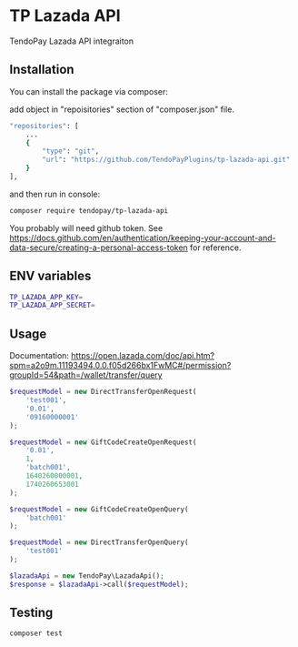 # TP Lazada API

TendoPay Lazada API integraiton
## Installation

You can install the package via composer:

add object in "repoisitories" section of "composer.json" file.
```bash
"repositories": [
    ...
    {
        "type": "git",
        "url": "https://github.com/TendoPayPlugins/tp-lazada-api.git"
    }
],
```

and then run in console:
```bash
composer require tendopay/tp-lazada-api
```

You probably will need github token. See https://docs.github.com/en/authentication/keeping-your-account-and-data-secure/creating-a-personal-access-token for reference.


## ENV variables
```bash
TP_LAZADA_APP_KEY=
TP_LAZADA_APP_SECRET=
```

## Usage

Documentation: https://open.lazada.com/doc/api.htm?spm=a2o9m.11193494.0.0.f05d266bx1FwMC#/permission?groupId=54&path=/wallet/transfer/query
```php
$requestModel = new DirectTransferOpenRequest(
    'test001',
    '0.01',
    '09160000001'
);

$requestModel = new GiftCodeCreateOpenRequest(
    '0.01',
    1,
    'batch001',
    1640260000001,
    1740260653001
);

$requestModel = new GiftCodeCreateOpenQuery(
    'batch001'
);

$requestModel = new DirectTransferOpenQuery(
    'test001'
);

$lazadaApi = new TendoPay\LazadaApi();
$response = $lazadaApi->call($requestModel);
```

## Testing

```bash
composer test
```
